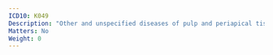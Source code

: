 ```yaml
---
ICD10: K049
Description: "Other and unspecified diseases of pulp and periapical tissues"
Matters: No
Weight: 0
---
```


